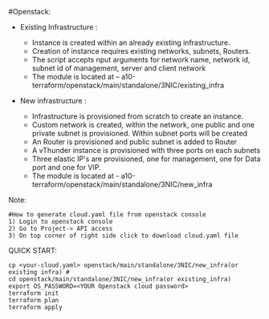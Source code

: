 ﻿#Openstack:
 - Existing Infrastructure :
     *  Instance is created within an already existing infrastructure.
     * Creation of instance requires existing networks, subnets, Routers.
     * The script accepts nput arguments for network name, network id, subnet id of management, server and client network
     *  The module is located at – a10-terraform/openstack/main/standalone/3NIC/existing_infra

  - New infrastructure :
     * Infrastructure is provisioned from scratch to create an instance.
     *  Custom network is created, within the network, one public and one private subnet is provisioned. Within subnet ports will be created
     *  An Router is provisioned and public subnet is added to Router
     *  A vThunder instance is provisioned with three ports on each subnets
     *  Three elastic IP's are provisioned, one for management, one for Data port and one for VIP.
     *  The module is located at - a10-terraform/openstack/main/standalone/3NIC/new_infra

Note:
```
#How to generate cloud.yaml file from openstack console
1) Login to openstack console
2) Go to Project-> API access
3) On top corner of right side click to download cloud.yaml file
```
QUICK START:
```
cp <your-cloud.yaml> openstack/main/standalone/3NIC/new_infra(or existing infra) #
cd openstack/main/standalone/3NIC/new_infra(or existing_infra)
export OS_PASSWORD=<YOUR Openstack cloud password>
terraform init
terraform plan
terraform apply
```
